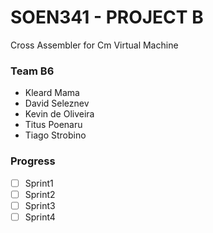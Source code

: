 # SOEN341 - PROJECT B
Cross Assembler for Cm Virtual Machine

### Team B6
* Kleard Mama
* David Seleznev
* Kevin de Oliveira
* Titus Poenaru
* Tiago Strobino

### Progress
- [ ] Sprint1
- [ ] Sprint2
- [ ] Sprint3
- [ ] Sprint4
